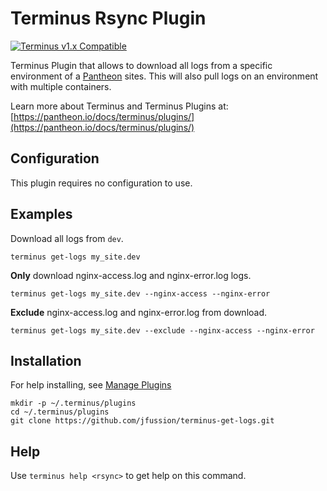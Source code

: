 # Terminus Rsync Plugin

[![Terminus v1.x Compatible](https://img.shields.io/badge/terminus-v1.x-green.svg)](https://github.com/pantheon-systems/terminus-secrets-plugin/tree/1.x)

Terminus Plugin that allows to download all logs from a specific environment of a [Pantheon](https://www.pantheon.io) sites.
This will also pull logs on an environment with multiple containers.

Learn more about Terminus and Terminus Plugins at:
[https://pantheon.io/docs/terminus/plugins/](https://pantheon.io/docs/terminus/plugins/)

## Configuration

This plugin requires no configuration to use.

## Examples

Download all logs from `dev`.
```
terminus get-logs my_site.dev
```

**Only** download nginx-access.log and nginx-error.log logs.
```
terminus get-logs my_site.dev --nginx-access --nginx-error
```

**Exclude** nginx-access.log and nginx-error.log from download.
```
terminus get-logs my_site.dev --exclude --nginx-access --nginx-error
```

## Installation
For help installing, see [Manage Plugins](https://pantheon.io/docs/terminus/plugins/)
```
mkdir -p ~/.terminus/plugins
cd ~/.terminus/plugins
git clone https://github.com/jfussion/terminus-get-logs.git
```

## Help
Use `terminus help <rsync>` to get help on this command.
